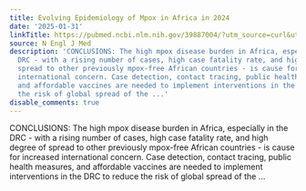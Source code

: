 ```yaml
---
title: Evolving Epidemiology of Mpox in Africa in 2024
date: '2025-01-31'
linkTitle: https://pubmed.ncbi.nlm.nih.gov/39887004/?utm_source=curl&utm_medium=rss&utm_campaign=pubmed-2&utm_content=1LIK-026Y9bjRE4xDQ231BSa89BnY4O2Rfi-9WXQd8C31C6cqE&fc=20211015124055&ff=20250201170554&v=2.18.0.post9+e462414
source: N Engl J Med
description: 'CONCLUSIONS: The high mpox disease burden in Africa, especially in the
  DRC - with a rising number of cases, high case fatality rate, and high degree of
  spread to other previously mpox-free African countries - is cause for increased
  international concern. Case detection, contact tracing, public health measures,
  and affordable vaccines are needed to implement interventions in the DRC to reduce
  the risk of global spread of the ...'
disable_comments: true
---
```

CONCLUSIONS: The high mpox disease burden in Africa, especially in the DRC - with a rising number of cases, high case fatality rate, and high degree of spread to other previously mpox-free African countries - is cause for increased international concern. Case detection, contact tracing, public health measures, and affordable vaccines are needed to implement interventions in the DRC to reduce the risk of global spread of the ...